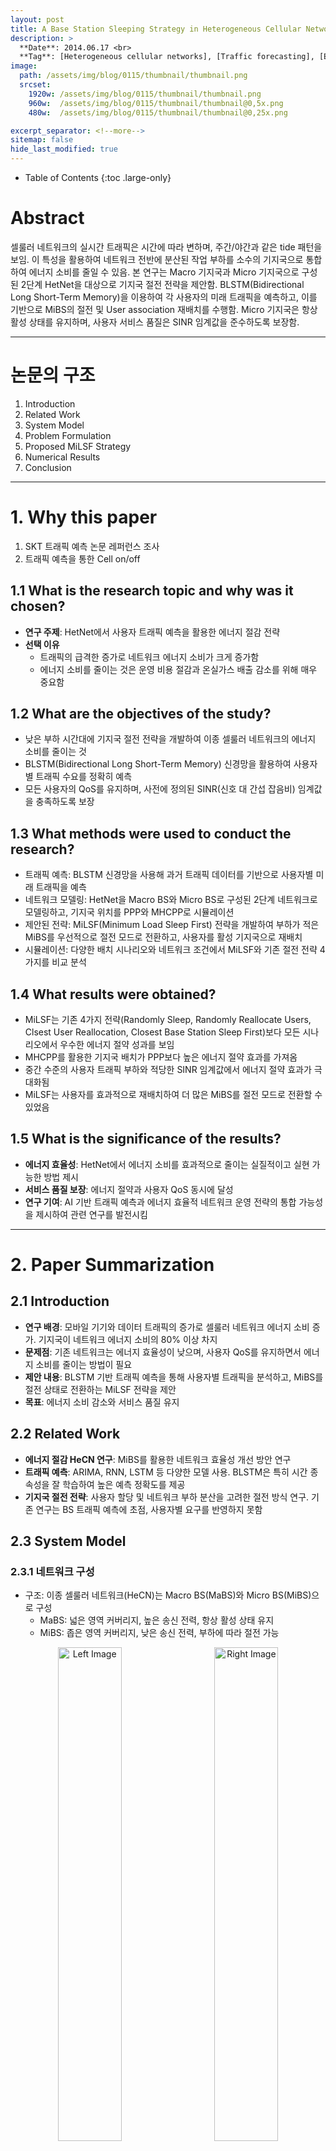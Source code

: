 ```yaml
---
layout: post
title: A Base Station Sleeping Strategy in Heterogeneous Cellular Networks Based on User Traffic Prediction
description: >
  **Date**: 2014.06.17 <br>
  **Tag**: [Heterogeneous cellular networks], [Traffic forecasting], [Energy saving], [SINR], [Quality of service], [BLSTM]
image: 
  path: /assets/img/blog/0115/thumbnail/thumbnail.png
  srcset: 
    1920w: /assets/img/blog/0115/thumbnail/thumbnail.png
    960w:  /assets/img/blog/0115/thumbnail/thumbnail@0,5x.png
    480w:  /assets/img/blog/0115/thumbnail/thumbnail@0,25x.png

excerpt_separator: <!--more-->
sitemap: false
hide_last_modified: true
---
```


<!--more-->
- Table of Contents
{:toc .large-only}

# Abstract

셀룰러 네트워크의 실시간 트래픽은 시간에 따라 변하며, 주간/야간과 같은 tide 패턴을 보임. 이 특성을 활용하여 네트워크 전반에 분산된 작업 부하를 소수의 기지국으로 통합하여 에너지 소비를 줄일 수 있음. 본 연구는 Macro 기지국과 Micro 기지국으로 구성된 2단계 HetNet을 대상으로 기지국 절전 전략을 제안함. BLSTM(Bidirectional Long Short-Term Memory)을 이용하여 각 사용자의 미래 트래픽을 예측하고, 이를 기반으로 MiBS의 절전 및 User association 재배치를 수행함. Micro 기지국은 항상 활성 상태를 유지하며, 사용자 서비스 품질은 SINR 임계값을 준수하도록 보장함.

  
---

# 논문의 구조

1. Introduction
2. Related Work
3. System Model
4. Problem Formulation
5. Proposed MiLSF Strategy
6. Numerical Results
7. Conclusion

---

# 1. Why this paper

1. SKT 트래픽 예측 논문 레퍼런스 조사
2. 트래픽 예측을 통한 Cell on/off

## 1.1 What is the research topic and why was it chosen?

- **연구 주제**: HetNet에서 사용자 트래픽 예측을 활용한 에너지 절감 전략
- **선택 이유**
  - 트래픽의 급격한 증가로 네트워크 에너지 소비가 크게 증가함
  - 에너지 소비를 줄이는 것은 운영 비용 절감과 온실가스 배출 감소를 위해 매우 중요함
  
## 1.2 What are the objectives of the study?

- 낮은 부하 시간대에 기지국 절전 전략을 개발하여 이종 셀룰러 네트워크의 에너지 소비를 줄이는 것
- BLSTM(Bidirectional Long Short-Term Memory) 신경망을 활용하여 사용자별 트래픽 수요를 정확히 예측
- 모든 사용자의 QoS를 유지하며, 사전에 정의된 SINR(신호 대 간섭 잡음비) 임계값을 충족하도록 보장


## 1.3 What methods were used to conduct the research?

- 트래픽 예측: BLSTM 신경망을 사용해 과거 트래픽 데이터를 기반으로 사용자별 미래 트래픽을 예측
- 네트워크 모델링: HetNet을 Macro BS와 Micro BS로 구성된 2단계 네트워크로 모델링하고, 기지국 위치를 PPP와 MHCPP로 시뮬레이션
- 제안된 전략: MiLSF(Minimum Load Sleep First) 전략을 개발하여 부하가 적은 MiBS를 우선적으로 절전 모드로 전환하고, 사용자를 활성 기지국으로 재배치
- 시뮬레이션: 다양한 배치 시나리오와 네트워크 조건에서 MiLSF와 기존 절전 전략 4가지를 비교 분석

## 1.4 What results were obtained?

- MiLSF는 기존 4가지 전략(Randomly Sleep, Randomly Reallocate Users, Clsest User Reallocation, Closest Base Station Sleep First)보다 모든 시나리오에서 우수한 에너지 절약 성과를 보임
- MHCPP를 활용한 기지국 배치가 PPP보다 높은 에너지 절약 효과를 가져옴
- 중간 수준의 사용자 트래픽 부하와 적당한 SINR 임계값에서 에너지 절약 효과가 극대화됨
- MiLSF는 사용자를 효과적으로 재배치하여 더 많은 MiBS를 절전 모드로 전환할 수 있었음


## 1.5 What is the significance of the results?

- **에너지 효율성**: HetNet에서 에너지 소비를 효과적으로 줄이는 실질적이고 실현 가능한 방법 제시
- **서비스 품질 보장**: 에너지 절약과 사용자 QoS 동시에 달성
- **연구 기여**: AI 기반 트래픽 예측과 에너지 효율적 네트워크 운영 전략의 통합 가능성을 제시하여 관련 연구를 발전시킴

---

# 2. Paper Summarization

## 2.1 Introduction

- **연구 배경**: 모바일 기기와 데이터 트래픽의 증가로 셀룰러 네트워크 에너지 소비 증가. 기지국이 네트워크 에너지 소비의 80% 이상 차지
- **문제점**: 기존 네트워크는 에너지 효율성이 낮으며, 사용자 QoS를 유지하면서 에너지 소비를 줄이는 방법이 필요
- **제안 내용**: BLSTM 기반 트래픽 예측을 통해 사용자별 트래픽을 분석하고, MiBS를 절전 상태로 전환하는 MiLSF 전략을 제안
- **목표**: 에너지 소비 감소와 서비스 품질 유지

## 2.2 Related Work

- **에너지 절감 HeCN 연구**: MiBS를 활용한 네트워크 효율성 개선 방안 연구
- **트래픽 예측**: ARIMA, RNN, LSTM 등 다양한 모델 사용. BLSTM은 특히 시간 종속성을 잘 학습하여 높은 예측 정확도를 제공
- **기지국 절전 전략**: 사용자 할당 및 네트워크 부하 분산을 고려한 절전 방식 연구. 기존 연구는 BS 트래픽 예측에 초점, 사용자별 요구를 반영하지 못함

## 2.3 System Model


### 2.3.1 네트워크 구성
- 구조: 이종 셀룰러 네트워크(HeCN)는 Macro BS(MaBS)와 Micro BS(MiBS)으로 구성
  - MaBS: 넓은 영역 커버리지, 높은 송신 전력, 항상 활성 상태 유지
  - MiBS: 좁은 영역 커버리지, 낮은 송신 전력, 부하에 따라 절전 가능


<p align="center">
  <img src="/assets/img/blog/0115/fig/fig.1.1.png" alt="Left Image" width="45%" style="margin-right: 10px;">
  <img src="/assets/img/blog/0115/fig/fig.1.2.png" alt="Right Image" width="45%" style="margin-left: 10px;">
</p>


- 배치 방식:
  - **PPP(Poisson Point Process)**: BS들이 독립적으로 배치되며, 현실적인 네트워크 배치를 모델링 가능
  - **MHCPP(Matern Hard-Core Point Process)**: PPP 기반 배치에서 BS 간 간섭을 줄이기 위해 최소 거리 제약 추가


### 2.3.2 트래픽 예측 모델
- BLSTM(Bidirectional Long Short-Term Memory)
  - 과거 트래픽 데이터를 기반으로 사용자별 미래 트래픽 수요를 예측
  - 양방향 정보 흐름으로 시간 의존성과 장기적인 패턴 학습 가능
  - BLSTM은 높은 예측 정확도를 제공하며, 특히 피크 트래픽에서 RNN 및 ARIMA보다 우수


### 2.3.3 SINR 모델

| **기호**         | **설명**                                                                              | **단위**                     |
|------------------|--------------------------------------------------------------------------------------|-----------------------------|
| $$ S_{i,k} $$    | 사용자 $$ k $$가 기지국 $$ i $$에서 수신한 SINR                                          | dB               |
| $$ p_{\theta(i)} $$ | 기지국 $$ i $$의 송신 전력 (단일 안테나 기준)                                           | W                   |
| $$ f_{\theta(i)} $$ | 기지국 $$ i $$의 주파수                                                               | Hz                         |
| $$ w_{\theta(i)} $$ | 기지국 $$ i $$의 대역폭                                                              | Hz                         |
| $$ L_{i,k} $$    | 사용자 $$ k $$와 기지국 $$ i $$ 간의 경로 손실                                            | dB               |
| $$ \rho_{i,k} $$ | 사용자 $$ k $$와 기지국 $$ i $$ 간의 소규모 페이딩 계수 (Rayleigh fading, 지수분포)         | -                    |
| $$ \eta_0 $$     | 잡음 스펙트럼 밀도 (Noise spectral density)                                            | W/Hz                      |
| $$ d_{i,k} $$    | 사용자 $$ k $$와 기지국 $$ i $$ 간의 거리                                                | m                   |
| $$ c $$          | 빛의 속도 ($$3 \times 10^8$$)                                                          | m/s                       |
| $$ \beta $$      | 경로 손실 지수 (Path loss exponent)                                                    | -                     |
| $$ \gamma_0 $$   | SINR 임계값                                                                            | dB               |
| $$ \Psi_{M} $$   | 거대 기지국(MaBS) 집합                                                                 | -                          |
| $$ \Psi_{S} $$   | 소형 기지국(MiBS) 집합                                                                 | -                          |
| $$ \Psi_{K} $$   | 사용자 집합                                                                             | -                          |
| $$ \theta(i) $$  | 기지국 $$ i $$의 유형 (MaBS: 1, MiBS: 2)                                               | -                     |


#### 2.3.3.1 기지국 유형 정의 ($$ \theta(i) $$)

기지국 $$ i $$의 유형을 나타내는 이진 값:

$$
\theta(i) =
\begin{cases} 
1, & \text{if } i \in \Psi_{M}, \\
2, & \text{if } i \in \Psi_{S}.
\end{cases}
$$


#### 2.3.3.2 경로 손실 모델 ($$ L_{i,k} $$)

사용자 $$ k $$와 기지국 $$ i $$ 간의 경로 손실:

$$
L_{i,k} = 20 \log \left( \frac{4 \pi f_{\theta(i)}^c}{c} \right) 
+ 10 \beta \log(d_{i,k}),
\quad \forall k \in \Psi_{K}, \ i \in \Psi_{M} \cup \Psi_{S}.
$$

#### 2.3.3.3 SINR 계산 ($$ S_{i, k}$$)

사용자 $$ k $$가 기지국 $$ i $$에서 수신한 SINR:

$$
S_{i,k} = \frac{p_{\theta(i)} \rho_{i,k} L_{i,k}^{-1}}
{\sum_{j \in \Psi_{M} \cup \Psi_{S} \setminus \{i\}} 
p_{\theta(j)} \rho_{j,k} L_{j,k}^{-1} 
+ \eta_0 w_{\theta(i)}},
\quad \forall k \in \Psi_{K}, \ i \in \Psi_{M} \cup \Psi_{S}.
$$


### 2.3.4 BS 전력 소비 모델

| **기호**             | **설명**                                                                           | **단위**         |
|----------------------|-----------------------------------------------------------------------------------|-----------------|
| $$ \mu_i(t) $$       | 시간 $$ t $$에서 기지국 $$ i $$의 부하 비율                                           | -    |
| $$ \Psi_i^K(t) $$    | 시간 $$ t $$에 기지국 $$ i $$에 연결된 사용자 집합                                     | -               |
| $$ P_{\theta(i)}^\alpha $$         | 기지국 활성 상태 전력 소비                                              | W               |
| $$ \alpha_{\theta(i)} $$ | 기지국 $$ i $$의 송신 안테나 개수 (MaBS: $$ \alpha_1 $$, MiBS: $$ \alpha_2 $$)       | -               |
| $$ p_{\theta(i)}^{c} $$ | 기지국 $$ i $$의 회로 전력 소비(절전 상태)                                                     | W               |



#### 2.3.4.1 사용자 요구 대역폭 계산

사용자 $$k$$가 기지국 $$i$$에 연결되었을 때, 주어진 시간 $$t$$에서 SINR이 임계값 $$\gamma_{0}$$ 이상이면, Shannon-Hartley 이론에 따라 요구 대역폭은 아래와 같이 계산

$$
b_{i,k}(t) = \frac{r_k(t)}{\log_2 \left( 1 + S_{i,k} \right)}, \forall S_{i,k} \geq \gamma_0
$$


#### 2.3.4.2 기지국 부하 계산

기지국 $$i$$에 연결된 사용자들의 요구 대역폭으로부터 부하 비율을 계산할 수 있음. 시간 $$t$$에서 기지국 $$i$$의 부하는 다음과 같이 정의됨

$$
\mu_i(t) = \sum_{k \in \Psi_K^i(t)}\frac{b_{i,k}(t)}{w_{\theta(i)}}
$$


#### 2.3.4.3 기지국 전력 소비 모델

활성 상태에서의 기지국 $$i$$의 전력 소비는 **송신 전력**과 **회로 전력**으로 나뉨

$$
P_{\theta(i)}^{\alpha}(t) = \alpha_{\theta(i)}p_{\theta(i)}\mu_i(t) + p_{\theta(i)}^c
$$


#### 2.3.5 BLSTM 모델

![Fig 1](/assets/img/blog/0115/fig/BLSTM.png)

- BLSTM(Bidirectional Long Short-Term Memory)
  - 시계열 데이터를 양방향으로 학습하는 RNN(Recurrent Neural Network)의 한 종류
  - 과거와 미래 정보를 모두 활용하여 더 정확한 예측 수행
  - LSTM의 구조를 확장하여 Long-term dependencies와 패턴을 효과적으로 학습함

- 사용 목적
  - 네트워크 트래픽의 시간적 변화 패턴을 예측
  - 각 사용자별 미래 트래픽을 정확히 예측하여 기지국 절전 저략에 활용


BLSTM 모델은 두 개의 LSTM 네트워크(Forward와 Backward)로 구성됨

- Forward LSTM: 입력 데이터를 시간 순서대로 처리하여 패턴을 학습
- Backward LSTM: 입력 데이터를 시간 역순으로 처리하여 추가적인 정보를 학습
- 두 결과를 병합하여 최종 출력값을 생성



### 2.4 문제 정의

- **목표**: MiBS를 선택적으로 절전 상태로 전환해 네트워크 에너지 소비를 최소화
- **제약조건**:
  - 모든 사용자의 SINR이 임계값 이상이어야 함
  - 각 사용자의 트래픽 요구량을 충족해야 함
  - 기지국은 과부하 상태가 되어서는 안됨
- **최적화 문제**: 에너지 소비를 최소화하는 MiBS 절전 전략 설계


#### 2.4.1 변수 정의

- Action Vector($$a_t^{\phi}(t)$$)
: 기지국의 활성 상태를 나타내는 벡터

  - $$ a_{\phi}^{i}(t) = 1 $$: 시간 $$t$$에 기지국 $$ i $$가 활성 상태
  - $$ a_{\phi}^{i}(t) = 0 $$: 시간 $$t$$에 기지국 $$ i $$가 절전 상태

- 활성 및 절전 기지국 집합
  - $$ \mathcal{L}^{active}(t) = \{i \vert a_i^{\phi}(t = 1)\} $$: 시간 $$t$$에 활성 상태인 기지국 집합
  - $$ \mathcal{L}^{active}(t) = \{i \vert a_i^{\phi}(t = 0)\} $$: 시간 $$t$$에 절전 상태인 기지국 집합


- 최대 트래픽 요구량($$R_k$$)

$$
R_k = \max_{t \in [T_1, T_2]} r_k(t), \quad \forall k \in \Psi_K.
$$


#### 2.4.2 최적화 목표

- $$[T_1, T_2]$$ 동안 두 계층 HeCN의 전체 에너지 소비를 최소화하는 것이 최적화 문제의 목표
- 총 전력 소비: 시간 $$t$$에 모든 기지국의 총 전력 소비는 다음과 같이 정의됨

$$
\min_{\phi} \int_{T_1}^{T_2}
\sum_{i \in \Psi_M \cup \Psi_S}
\left( a_i^\phi(t) P^\alpha_{\theta(i)}(t)
+	\left( 1 - a_i^\phi(t) \right) P_{\theta(i)}^s \right) dt,
$$


### 2.5 Proposed MiLSF Strategy

Minimum Load Sleep First Algorithm(MiLSF)는 부하가 적은 MiBS부터 절전 상태로 전환하여 네트워크의 에너지 소비를 줄이는 전략임

#### 2.5.1 알고리즘 목표

- 네트워크 에너지 소비를 줄이기 위해 부하가 낮은 MiBS를 절전 상태로 전환
- 사용자의 QoS를 유지하면서 기지국 부하를 재분배


#### 2.5.2 알고리즘 절차

![Fig 5](/assets/img/blog/0115/fig/MiLSF.png)


##### Step 1. 초기화

1. 활성 상태의 모든 MiBS 집합을 정의

$$ \mathcal{I}_{\text{active}}(t) = { i \mid a_i^\phi(t) = 1, i \in \Psi_S } $$


2. 절전 상태 기지국 집합 초기화

$$ \mathcal{I}_{\text{sleep}}(t) = \emptyset $$


#### Step 2. MiBS 부하 정렬

활성 상태 MiBS의 부하를 기준으로 오름차순 정렬 

$$ i_1, i_2, \ldots, i_N \in \mathcal{I}{\text{active}}(t), \quad \text{where } \mu{i_1}(t) \leq \mu_{i_2}(t) \leq \cdots \leq \mu_{i_N}(t) $$


#### Step 3. 절전 가능 여부 평가

부하가 가장 낮은 MiBS부터 절전 가능 여부를 평가

##### 1. MiBS $$i$$의 사용자를 인접한 활성 기지국으로 재배치

$$
\mu_j(t) = \mu_j(t) + \sum_{k \in \Psi_i^K(t)} \frac{b_{j,k}(t)}{w_{\theta(j)}},
\quad j \in \mathcal{I}_{\text{active}}(t) \setminus {i}.
$$

##### 2. 제약 조건 확인

- 모든 사용자의 SINR: $$ S_{j,k} \geq \gamma_0, \quad \forall k \in \Psi_i^K(t), \quad \forall j \in \mathcal{I}_{\text{active}}(t) $$
- 기지국 부하: $$ \mu_j(t) \leq 1, \quad \forall j \in \mathcal{I}_{\text{active}}(t) $$

##### 3. 조건이 만족되면 MiBS $$i$$를 절전 상태로 전환

$$
a_i^\phi(t) = 0, \quad \mathcal{I}{\text{sleep}}(t) = \mathcal{I}{\text{sleep}}(t) \cup {i}
$$

##### 4. 조건이 만족되지 않으면 MiBS $$i$$는 활성 상태 유지


#### Step 4: 반복

절전 가능 여부를 평가한 MiBS를 제외한 나머지 기지국으로 돌아가 Step 3을 반복, 모든 MiBS를 평가할 때까지 반복함


#### 2.5.3 알고리즘 종료 조건
- 모든 MiBS를 평가한 후 더 이상 절전 상태로 전환할 수 없는 경우 알고리즘 종료
- 절전 상태 기지국 집합 $$\mathcal{J}_{sleep}(t)$$과 활성 상태 기지국 집합 $$\mathcal{J}_{active}(t)$$ 반환


## Numerical Results 

### 실험 목표

- BLSTM 기반 트래픽 예측 모델과 MiLSF 알고리즘의 성능 평가
- 기존 절전 전략과의 비교를 통해 MiLSF의 에너지 효율성 및 QoS 유지 능력을 검증


### BLSTM 트래픽 예측 성능

##### 실험 설정
  - 다양한 트래픽 패턴에서 BLSTM의 예측 성능 평가
  - 비교 모델: RNN, ARIMA



![Fig 7](/assets/img/blog/0115/fig/fig.7.png)
![Fig 8](/assets/img/blog/0115/fig/fig.8.png)
![Fig 9](/assets/img/blog/0115/fig/fig.9.png)


##### 결과 요약

![Fig 6](/assets/img/blog/0115/fig/MAE.png)


예측 정확도:
  - BLSTM은 RNN 및 ARIMA 보다 Mean Absolute Error(MAE)와 Root Mean Square Error(RMSE)에서 더 낮은 값을 기록
  - 특히 트래픽 피크 시간에서 예측 성능이 우수


시계열 데이터의 학습:
  - BLSTM은 양방향 학습을 통해 장기적이고 복잡한 트래픽 변화를 더 잘 포착
을

### MiLSF 알고리즘 성능

##### 실험 설정

![Table 1](/assets/img/blog/0115/fig/table.1.png)


- 다양한 네트워크 부하와 배치 조건에서 MiLSF와 기존 절전 전략의 비교. 추가적으로 low-load 기간(10:00 p.m. - 6:00 a.m.)에는 user들의 움직임이 없는 것으로 고려하였음.

$$\rightarrow$$ 결정한 MiBS들을 10:00 p.m. - 6:00 a.m.에 sleep 모드로 전환
$$\rightarrow$$ 이 시간대 sleep 할 최적의 MiBS들을 고르는 것이 중요
  

- 비교 전략
  - Randomly Sleep(RS): 임의로 기지국을 절전 모드로 전환
  - CUR(Closest User Reallocation): 사용자 재배치를 통해 가까운 기지국 연결
  - CBSSF(Closest Base Station Sleep First): 가장 가까운 기지국부터 절전


#### 결과 요약

- 에너지 절감
  - MiLSF가 RS, CUR, CBSSF보다 에너지 소비를 크게 줄임
  - 특히 네트워크 부하가 낮은 시나리오에서 에너지 절감률이 가장 높음

- 기지국 배치의 영향
  - PPP 배치: MiLSF가 효율적으로 작동하며, 부하 분산 효과를 극대화
  - MHCPP 배치: 간섭이 줄어들며, MiLSF의 에너지 절감률이 더욱 향상

- 사용자 수의 영향
  - 사용자 수가 증가할수록 MiLSF는 에너지 절감률을 유지하면서 QoS를 만족
  - 기존 전략은 사용자 증가 시 QoS가 약화되는 경향을 보임


![Fig 10](/assets/img/blog/0115/fig/fig.10.png)


- SINR 임계값 변화
  - 높은 SINR 임계값에서도 MiLSF는 QoS를 유지하며, 에너지 절감 효과를 제공

![Fig 10](/assets/img/blog/0115/fig/fig.10.png)



- 절전 기지국 개수 변화
  - 네트워크 부하가 낮을수록 더 많은 MiBS를 절전 상태로 전환 가능
  - MiLSF는 절전 가능한 MiBS의 개수를 최대화하면서 QoS를 유지
  - 네트워크 부하가 증가하면 MiBS를 활성 상태로 유지해야 하므로 절전 기지국 개수 감소


![Fig 11](/assets/img/blog/0115/fig/fig.11.png)



## Future Work

- 빔포밍, 전력 제어와 같은 간섭 완화 기법 통합
- 동적으로 변화하는 네트워크 환경에서의 적용
- 트래픽 예측의 개선


---

# 3. Take Away

- 시뮬레이션 파라미터들을 참고하여 NS-3에서 사용
- 10 p.m. - 6 a.m. 까지 사용자를 고정시킨 후 cell on/off를 실행
- 예측 알고리즘과 on/off 알고리즘의 결합
